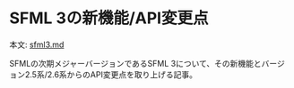 
# SFML 3の新機能/API変更点

本文: [sfml3.md](https://github.com/haruka-kishimoto/article-sfml3/blob/main/sfml3.md)

SFMLの次期メジャーバージョンであるSFML 3について、その新機能とバージョン2.5系/2.6系からのAPI変更点を取り上げる記事。
